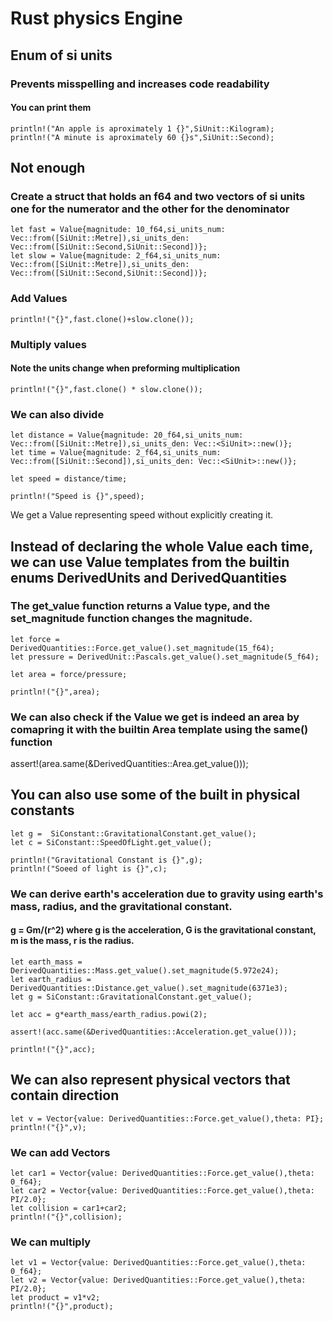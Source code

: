 # Rust physics Engine

## Enum of si units
### Prevents misspelling and increases code readability
#### You can print them

```
println!("An apple is aproximately 1 {}",SiUnit::Kilogram);
println!("A minute is aproximately 60 {}s",SiUnit::Second);
```

## Not enough
### Create a struct that holds an f64 and two vectors of si units one for the numerator and the other for the denominator

```
let fast = Value{magnitude: 10_f64,si_units_num: Vec::from([SiUnit::Metre]),si_units_den: Vec::from([SiUnit::Second,SiUnit::Second])};
let slow = Value{magnitude: 2_f64,si_units_num: Vec::from([SiUnit::Metre]),si_units_den: Vec::from([SiUnit::Second,SiUnit::Second])};
```

### Add Values
```
println!("{}",fast.clone()+slow.clone());
```

### Multiply values
#### Note the units change when preforming multiplication
```
println!("{}",fast.clone() * slow.clone());
```

### We can also divide
```
let distance = Value{magnitude: 20_f64,si_units_num: Vec::from([SiUnit::Metre]),si_units_den: Vec::<SiUnit>::new()};
let time = Value{magnitude: 2_f64,si_units_num: Vec::from([SiUnit::Second]),si_units_den: Vec::<SiUnit>::new()};

let speed = distance/time;

println!("Speed is {}",speed);
```
We get a Value representing speed without explicitly creating it.

## Instead of declaring the whole Value each time, we can use Value templates from the builtin enums DerivedUnits and DerivedQuantities
### The get_value function returns a Value type, and the set_magnitude function changes the magnitude.
```
let force = DerivedQuantities::Force.get_value().set_magnitude(15_f64);
let pressure = DerivedUnit::Pascals.get_value().set_magnitude(5_f64);

let area = force/pressure;

println!("{}",area);
```

### We can also check if the Value we get is indeed an area by comapring it with the builtin Area template using the same() function

assert!(area.same(&DerivedQuantities::Area.get_value()));

## You can also use some of the built in physical constants
```
let g =  SiConstant::GravitationalConstant.get_value();
let c = SiConstant::SpeedOfLight.get_value();

println!("Gravitational Constant is {}",g);
println!("Soeed of light is {}",c);
```

### We can derive earth's acceleration due to gravity using earth's mass, radius, and the gravitational constant.
#### g = Gm/(r^2) where g is the acceleration, G is the gravitational constant, m is the mass, r is the radius.
```
let earth_mass = DerivedQuantities::Mass.get_value().set_magnitude(5.972e24);
let earth_radius = DerivedQuantities::Distance.get_value().set_magnitude(6371e3);
let g = SiConstant::GravitationalConstant.get_value();

let acc = g*earth_mass/earth_radius.powi(2);

assert!(acc.same(&DerivedQuantities::Acceleration.get_value()));

println!("{}",acc);
```

## We can also represent physical vectors that contain direction
```
let v = Vector{value: DerivedQuantities::Force.get_value(),theta: PI};
println!("{}",v);
```
### We can add Vectors 
```
let car1 = Vector{value: DerivedQuantities::Force.get_value(),theta: 0_f64};
let car2 = Vector{value: DerivedQuantities::Force.get_value(),theta: PI/2.0};
let collision = car1+car2;
println!("{}",collision);
```
### We can multiply
```
let v1 = Vector{value: DerivedQuantities::Force.get_value(),theta: 0_f64};
let v2 = Vector{value: DerivedQuantities::Force.get_value(),theta: PI/2.0};
let product = v1*v2;
println!("{}",product);
```

